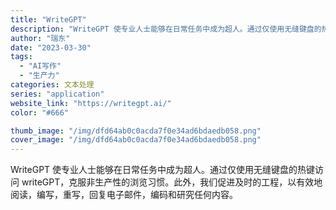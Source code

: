 ```yaml
---
title: "WriteGPT"
description: "WriteGPT 使专业人士能够在日常任务中成为超人。通过仅使用无缝键盘的热键访问 writeGPT，克服非生产性的浏览"
author: "瑞东"
date: "2023-03-30"
tags:
  - "AI写作"
  - "生产力"
categories: 文本处理
series: "application"
website_link: "https://writegpt.ai/"
color: "#666"

thumb_image: "/img/dfd64ab0c0acda7f0e34ad6bdaedb058.png"
cover_image: "/img/dfd64ab0c0acda7f0e34ad6bdaedb058.png"
---
```


WriteGPT 使专业人士能够在日常任务中成为超人。通过仅使用无缝键盘的热键访问 writeGPT，克服非生产性的浏览习惯。此外，我们促进及时的工程，以有效地阅读，编写，重写，回复电子邮件，编码和研究任何内容。